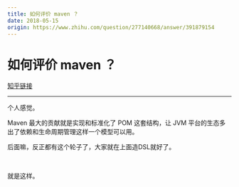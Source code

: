 ```yaml
---
title: 如何评价 maven ？
date: 2018-05-15
origin: https://www.zhihu.com/question/277140668/answer/391879154
---
```

# 如何评价 maven ？

[知乎链接](https://www.zhihu.com/question/277140668/answer/391879154)

---------

<span class="RichText ztext CopyrightRichText-richText" itemprop="text"><p>个人感觉。</p><p>Maven 最大的贡献就是实现和标准化了 POM 这套结构，让 JVM 平台的生态多出了依赖和生命周期管理这样一个模型可以用。</p><p>后面嘛，反正都有这个轮子了，大家就在上面造DSL就好了。</p><p class="ztext-empty-paragraph"><br></p><p>就是这样。</p><p></p></span>